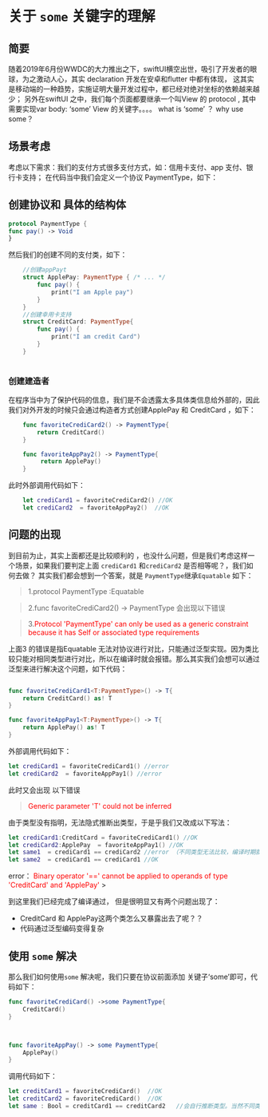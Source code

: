 # 关于 `some` 关键字的理解

## 简要
随着2019年6月份WWDC的大力推出之下，swiftUI横空出世，吸引了开发者的眼球，为之激动人心，其实 declaration 开发在安卓和flutter 中都有体现，  这其实是移动端的一种趋势，实施证明大量开发过程中，都已经对绝对坐标的依赖越来越少；
	另外在swiftUI 之中，我们每个页面都要继承一个叫View 的 protocol ,  其中 需要实现var  body: ‘some’ View 的关键字。。。。 what is ‘some’ ？  why use  some？

## 场景考虑
考虑以下需求：我们的支付方式很多支付方式，如：信用卡支付、app 支付、银行卡支持；
    在代码当中我们会定义一个协议 PaymentType，如下：

## 创建协议和 具体的结构体

```swift 
protocol PaymentType {
func pay() -> Void
}
```

然后我们的创建不同的支付类，如下：
```swift 
 	//创建appPayt
 	struct ApplePay: PaymentType { /* ... */
	    func pay() {
	        print("I am Apple pay")
	    }
	}
 	//创建幸用卡支持
 	struct CreditCard: PaymentType{
	    func pay() {
	        print("I am credit Card")
	    }
	}
  
```
 
 ### 创建建造者
 在程序当中为了保护代码的信息，我们是不会透露太多具体类信息给外部的，因此 我们对外开发的时候只会通过构造者方式创建ApplePay 和 CreditCard ，如下：

```swift
	func favoriteCrediCard2() -> PaymentType{
	    return CreditCard()
	}

	func favoriteAppPay2() -> PaymentType{
   		 return ApplePay()
	}

```
此时外部调用代码如下：
```swift 
	let crediCard1 = favoriteCrediCard2() //OK 
	let crediCard2  = favoriteAppPay2()  //OK 
```

## 问题的出现
到目前为止，其实上面都还是比较顺利的 ，也没什么问题，但是我们考虑这样一个场景，如果我们要判定上面 `crediCard1` 和`crediCard2` 是否相等呢？，我们如何去做？ 其实我们都会想到一个答案，就是 `PaymentType`继承`Equatable` 如下：
>1.protocol PaymentType :Equatable

>2.func favoriteCrediCard2() -> PaymentType 会出现以下错误

>3.<font color='red'>Protocol 'PaymentType' can only be used as a generic constraint because it has Self or associated type requirements</font>

上面3 的错误是指Equatable 无法对协议进行对比，只能通过泛型实现。因为类比较只能对相同类型进行对比，所以在编译时就会报错。那么其实我们会想可以通过泛型来进行解决这个问题，如下代码：

```swift

func favoriteCrediCard1<T:PaymentType>() -> T{
    return CreditCard() as! T
}

func favoriteAppPay1<T:PaymentType>() -> T{
    return ApplePay() as! T
}

```

外部调用代码如下：
```swift
let crediCard1 = favoriteCrediCard1() //error
let crediCard2  = favoriteAppPay1() //error

```
此时又会出现 以下错误
> <font color="red"> Generic parameter 'T' could not be inferred </font>

由于类型没有指明，无法隐式推断出类型，于是乎我们又改成以下写法：

```swift
let crediCard1:CreditCard = favoriteCrediCard1() //OK 
let crediCard2:ApplePay  = favoriteAppPay1() //OK
let same1  = crediCard1 == crediCard2 //error （不同类型无法比较，编译时期就会报错）
let same2  = crediCard1 == crediCard1 //OK 


```
error：
<font color="red">Binary operator '==' cannot be applied to operands of type 'CreditCard' and 'ApplePay' </font>>


到这里我们已经完成了编译通过， 但是很明显又有两个问题出现了：

 - CreditCard 和 ApplePay这两个类怎么又暴露出去了呢？？
 - 代码通过泛型编码变得复杂

## 使用 `some` 解决
那么我们如何使用`some` 解决呢，我们只要在协议前面添加 关键子‘some’即可，代码如下：
```swift
func favoriteCrediCard() ->some PaymentType{
    CreditCard()
}



func favoriteAppPay() -> some PaymentType{
    ApplePay()
}
```

调用代码如下：
```swift 
let creditCard1 = favoriteCrediCard()  //OK 
let creditCard2 = favoriteCrediCard()  //OK 
let same : Bool = creditCard1 == creditCard2   //会自行推断类型。当然不同类型还是会报错的
```











